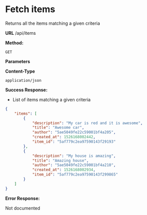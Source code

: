# Fetch items

Returns all the items matching a given criteria

**URL**
  /api/items

**Method:**
  
  `GET`
  
**Parameters**

**Content-Type**

  `application/json`

**Success Response:**
  
- List of items matching a given criteria

```json
{
    "items": [
        {
            "description": "My car is red and it is awesome",
            "title": "Awesome car",
            "author": "5ae5049fe22c59001bf4a205",
            "created_at": 1526168002442,
            "item_id": "5af779c2ea97590143f29193"
        },
        {
            "description": "My house is amazing",
            "title": "Amazing house",
            "author": "5ae5049fe22c59001bf4a210",
            "created_at": 1526168002934,
            "item_id": "5af779c2ea97590143f299865"
        }
    ]
}
```
 
**Error Response:**

Not documented